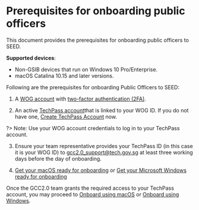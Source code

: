 # Prerequisites for onboarding public officers

<!--**Objective**:-->
This document provides the prerequisites for onboarding public officers to SEED.

<!--?> Note:  You must have email address belonging to the gov.sg domain. For example, *your_name<span>@</span>tech.gov.sg* or *your_name<span>@</span>mof.gov.sg*. Henceforth, this document will refer to this as your WOG ID.-->

<!--**Audience**: Public Officers-->

**Supported devices**:

- Non-GSIB devices that run on Windows 10 Pro/Enterprise.
- macOS Catalina 10.15 and later versions.

Following are the prerequisites for onboarding Public Officers to SEED:

1.  A [WOG account](term-definitions) with [two-factor authentication (2FA)](https://account.activedirectory.windowsazure.com/Proofup.aspx).

2. An active [TechPass account](term-definitions)that is linked to your WOG ID. If you do not have one, [Create TechPass Account](https://docs.developer.tech.gov.sg/docs/techpass-documentation/#/onboard?id=public-officer) now.

?> Note: Use your WOG account credentials to log in to your TechPass account.

3. Ensure your team representative provides your TechPass ID (in this case it is your WOG ID) to gcc2.0_support@tech.gov.sg at least three working days before the day of onboarding.

4. [Get your macOS ready for onboarding](seed-pre-onboarding-clean-up-instructions-for-macos) or [Get your Microsoft Windows ready for onboarding](seed-pre-onboarding-clean-up-instructions-for-windows)

 Once the GCC2.0 team grants the required access to your TechPass account, you may proceed to [Onboard using macOS](seed-onboarding-instructions-for-macos) or [Onboard using Windows](seed-onboarding-instructions-windows).
